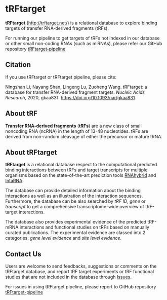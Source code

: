 # tRFtarget
**tRFtarget** (http://trftarget.net/) is a relational database to explore binding targets of transfer RNA-derived fragments (tRFs).

For running our pipeline to get targets of tRFs not indexed in our database or other small non-coding RNAs (such as miRNAs), please refer our GitHub repository [tRFtarget-pipeline](https://github.com/ZWang-Lab/tRFtarget-pipeline)

## Citation

If you use tRFtarget or tRFtarget pipeline, please cite:

Ningshan Li, Nayang Shan, Lingeng Lu, Zuoheng Wang. tRFtarget: a database for transfer RNA-derived fragment targets. *Nucleic Acids Research*, 2020, gkaa831. https://doi.org/10.1093/nar/gkaa831.

## About tRF
**Transfer RNA-derived fragments** (**tRFs**) are a new class of small noncoding RNA (ncRNA) in the length of 13-48 nucleotides. tRFs are derived from non-random cleavage of either the precursor or mature tRNA.

## About tRFtarget
**tRFtarget** is a relational database respect to the computational predicted binding interactions between tRFs and target transcripts for multiple organisms based on the state-of-the-art prediction tools [RNAhybrid](https://bibiserv.cebitec.uni-bielefeld.de/rnahybrid) and [IntaRNA](http://rna.informatik.uni-freiburg.de/IntaRNA/Input.jsp).

The database can provide detailed information about the binding interactions as well as an illustration of the interaction sequences. Furthermore, the database can be also searched by *tRF ID*, *gene* or *transcript* to get a comprehensive transcriptome-wide overview of tRF-target interactions.

The database also provides experimental evidence of the predicted tRF-mRNA interactions and functional studies on tRFs based on manually curated publications. The experimental evidence are classed into 2 categories: *gene level evidence* and *site level evidence*.

## Contact Us
Users are welcome to send feedbacks, suggestions or comments on the tRFtarget database, and report tRF target experiments or tRF functional studies that are not included in the database through [Issues](https://github.com/ZWang-Lab/tRFtarget/issues).

For issues in using tRFtarget pipeline, please report to GitHub repository [tRFtarget-pipeline](https://github.com/ZWang-Lab/tRFtarget-pipeline)

